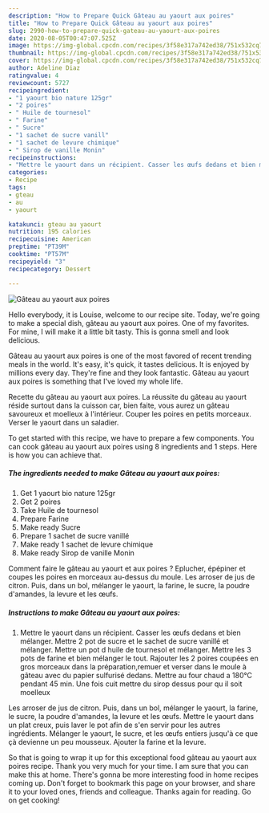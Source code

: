 ```yaml
---
description: "How to Prepare Quick Gâteau au yaourt aux poires"
title: "How to Prepare Quick Gâteau au yaourt aux poires"
slug: 2990-how-to-prepare-quick-gateau-au-yaourt-aux-poires
date: 2020-08-05T00:47:07.525Z
image: https://img-global.cpcdn.com/recipes/3f58e317a742ed38/751x532cq70/gateau-au-yaourt-aux-poires-photo-principale-de-la-recette.jpg
thumbnail: https://img-global.cpcdn.com/recipes/3f58e317a742ed38/751x532cq70/gateau-au-yaourt-aux-poires-photo-principale-de-la-recette.jpg
cover: https://img-global.cpcdn.com/recipes/3f58e317a742ed38/751x532cq70/gateau-au-yaourt-aux-poires-photo-principale-de-la-recette.jpg
author: Adeline Diaz
ratingvalue: 4
reviewcount: 5727
recipeingredient:
- "1 yaourt bio nature 125gr"
- "2 poires"
- " Huile de tournesol"
- " Farine"
- " Sucre"
- "1 sachet de sucre vanill"
- "1 sachet de levure chimique"
- " Sirop de vanille Monin"
recipeinstructions:
- "Mettre le yaourt dans un récipient. Casser les œufs dedans et bien mélanger. Mettre 2 pot de sucre et le sachet de sucre vanillé et mélanger. Mettre un pot d huile de tournesol et mélanger. Mettre les 3 pots de farine et bien mélanger le tout. Rajouter les 2 poires coupées en gros morceaux dans la préparation,remuer et verser dans le moule à gâteau avec du papier sulfurisé dedans. Mettre au four chaud a 180°C pendant 45 min. Une fois cuit mettre du sirop dessus pour qu il soit moelleux"
categories:
- Recipe
tags:
- gteau
- au
- yaourt

katakunci: gteau au yaourt 
nutrition: 195 calories
recipecuisine: American
preptime: "PT39M"
cooktime: "PT57M"
recipeyield: "3"
recipecategory: Dessert

---
```



![Gâteau au yaourt aux poires](https://img-global.cpcdn.com/recipes/3f58e317a742ed38/751x532cq70/gateau-au-yaourt-aux-poires-photo-principale-de-la-recette.jpg)

Hello everybody, it is Louise, welcome to our recipe site. Today, we're going to make a special dish, gâteau au yaourt aux poires. One of my favorites. For mine, I will make it a little bit tasty. This is gonna smell and look delicious.

Gâteau au yaourt aux poires is one of the most favored of recent trending meals in the world. It's easy, it's quick, it tastes delicious. It is enjoyed by millions every day. They're fine and they look fantastic. Gâteau au yaourt aux poires is something that I've loved my whole life.

Recette du gâteau au yaourt aux poires. La réussite du gâteau au yaourt réside surtout dans la cuisson car, bien faite, vous aurez un gâteau savoureux et moelleux à l&#39;intérieur. Couper les poires en petits morceaux. Verser le yaourt dans un saladier.


To get started with this recipe, we have to prepare a few components. You can cook gâteau au yaourt aux poires using 8 ingredients and 1 steps. Here is how you can achieve that.

<!--inarticleads1-->

##### The ingredients needed to make Gâteau au yaourt aux poires:

1. Get 1 yaourt bio nature 125gr
1. Get 2 poires
1. Take  Huile de tournesol
1. Prepare  Farine
1. Make ready  Sucre
1. Prepare 1 sachet de sucre vanillé
1. Make ready 1 sachet de levure chimique
1. Make ready  Sirop de vanille Monin


Comment faire le gâteau au yaourt et aux poires ? Eplucher, épépiner et coupes les poires en morceaux au-dessus du moule. Les arroser de jus de citron. Puis, dans un bol, mélanger le yaourt, la farine, le sucre, la poudre d&#39;amandes, la levure et les œufs. 

<!--inarticleads2-->

##### Instructions to make Gâteau au yaourt aux poires:

1. Mettre le yaourt dans un récipient. Casser les œufs dedans et bien mélanger. Mettre 2 pot de sucre et le sachet de sucre vanillé et mélanger. Mettre un pot d huile de tournesol et mélanger. Mettre les 3 pots de farine et bien mélanger le tout. Rajouter les 2 poires coupées en gros morceaux dans la préparation,remuer et verser dans le moule à gâteau avec du papier sulfurisé dedans. Mettre au four chaud a 180°C pendant 45 min. Une fois cuit mettre du sirop dessus pour qu il soit moelleux


Les arroser de jus de citron. Puis, dans un bol, mélanger le yaourt, la farine, le sucre, la poudre d&#39;amandes, la levure et les œufs. Mettre le yaourt dans un plat creux, puis laver le pot afin de s&#39;en servir pour les autres ingrédients. Mélanger le yaourt, le sucre, et les œufs entiers jusqu&#39;à ce que çà devienne un peu mousseux. Ajouter la farine et la levure. 

So that is going to wrap it up for this exceptional food gâteau au yaourt aux poires recipe. Thank you very much for your time. I am sure that you can make this at home. There's gonna be more interesting food in home recipes coming up. Don't forget to bookmark this page on your browser, and share it to your loved ones, friends and colleague. Thanks again for reading. Go on get cooking!
